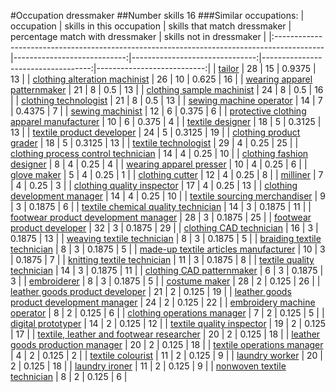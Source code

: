 #Occupation dressmaker
##Number skills 16
###Similar occupations:
| occupation                                                                                |   skills in this occupation |   skills that match dressmaker |   percentage match with dressmaker |   skills not in dressmaker |
|:------------------------------------------------------------------------------------------|----------------------------:|-------------------------------:|-----------------------------------:|---------------------------:|
| [tailor](tailor.md)                                                                       |                          28 |                             15 |                             0.9375 |                         13 |
| [clothing alteration machinist](clothing_alteration_machinist.md)                         |                          26 |                             10 |                             0.625  |                         16 |
| [wearing apparel patternmaker](wearing_apparel_patternmaker.md)                           |                          21 |                              8 |                             0.5    |                         13 |
| [clothing sample machinist](clothing_sample_machinist.md)                                 |                          24 |                              8 |                             0.5    |                         16 |
| [clothing technologist](clothing_technologist.md)                                         |                          21 |                              8 |                             0.5    |                         13 |
| [sewing machine operator](sewing_machine_operator.md)                                     |                          14 |                              7 |                             0.4375 |                          7 |
| [sewing machinist](sewing_machinist.md)                                                   |                          12 |                              6 |                             0.375  |                          6 |
| [protective clothing apparel manufacturer](protective_clothing_apparel_manufacturer.md)   |                          10 |                              6 |                             0.375  |                          4 |
| [textile designer](textile_designer.md)                                                   |                          18 |                              5 |                             0.3125 |                         13 |
| [textile product developer](textile_product_developer.md)                                 |                          24 |                              5 |                             0.3125 |                         19 |
| [clothing product grader](clothing_product_grader.md)                                     |                          18 |                              5 |                             0.3125 |                         13 |
| [textile technologist](textile_technologist.md)                                           |                          29 |                              4 |                             0.25   |                         25 |
| [clothing process control technician](clothing_process_control_technician.md)             |                          14 |                              4 |                             0.25   |                         10 |
| [clothing fashion designer](clothing_fashion_designer.md)                                 |                           8 |                              4 |                             0.25   |                          4 |
| [wearing apparel presser](wearing_apparel_presser.md)                                     |                          10 |                              4 |                             0.25   |                          6 |
| [glove maker](glove_maker.md)                                                             |                           5 |                              4 |                             0.25   |                          1 |
| [clothing cutter](clothing_cutter.md)                                                     |                          12 |                              4 |                             0.25   |                          8 |
| [milliner](milliner.md)                                                                   |                           7 |                              4 |                             0.25   |                          3 |
| [clothing quality inspector](clothing_quality_inspector.md)                               |                          17 |                              4 |                             0.25   |                         13 |
| [clothing development manager](clothing_development_manager.md)                           |                          14 |                              4 |                             0.25   |                         10 |
| [textile sourcing merchandiser](textile_sourcing_merchandiser.md)                         |                           9 |                              3 |                             0.1875 |                          6 |
| [textile chemical quality technician](textile_chemical_quality_technician.md)             |                          14 |                              3 |                             0.1875 |                         11 |
| [footwear product development manager](footwear_product_development_manager.md)           |                          28 |                              3 |                             0.1875 |                         25 |
| [footwear product developer](footwear_product_developer.md)                               |                          32 |                              3 |                             0.1875 |                         29 |
| [clothing CAD technician](clothing_CAD_technician.md)                                     |                          16 |                              3 |                             0.1875 |                         13 |
| [weaving textile technician](weaving_textile_technician.md)                               |                           8 |                              3 |                             0.1875 |                          5 |
| [braiding textile technician](braiding_textile_technician.md)                             |                           8 |                              3 |                             0.1875 |                          5 |
| [made-up textile articles manufacturer](made-up_textile_articles_manufacturer.md)         |                          10 |                              3 |                             0.1875 |                          7 |
| [knitting textile technician](knitting_textile_technician.md)                             |                          11 |                              3 |                             0.1875 |                          8 |
| [textile quality technician](textile_quality_technician.md)                               |                          14 |                              3 |                             0.1875 |                         11 |
| [clothing CAD patternmaker](clothing_CAD_patternmaker.md)                                 |                           6 |                              3 |                             0.1875 |                          3 |
| [embroiderer](embroiderer.md)                                                             |                           8 |                              3 |                             0.1875 |                          5 |
| [costume maker](costume_maker.md)                                                         |                          28 |                              2 |                             0.125  |                         26 |
| [leather goods product developer](leather_goods_product_developer.md)                     |                          21 |                              2 |                             0.125  |                         19 |
| [leather goods product development manager](leather_goods_product_development_manager.md) |                          24 |                              2 |                             0.125  |                         22 |
| [embroidery machine operator](embroidery_machine_operator.md)                             |                           8 |                              2 |                             0.125  |                          6 |
| [clothing operations manager](clothing_operations_manager.md)                             |                           7 |                              2 |                             0.125  |                          5 |
| [digital prototyper](digital_prototyper.md)                                               |                          14 |                              2 |                             0.125  |                         12 |
| [textile quality inspector](textile_quality_inspector.md)                                 |                          19 |                              2 |                             0.125  |                         17 |
| [textile, leather and footwear researcher](textile,_leather_and_footwear_researcher.md)   |                          20 |                              2 |                             0.125  |                         18 |
| [leather goods production manager](leather_goods_production_manager.md)                   |                          20 |                              2 |                             0.125  |                         18 |
| [textile operations manager](textile_operations_manager.md)                               |                           4 |                              2 |                             0.125  |                          2 |
| [textile colourist](textile_colourist.md)                                                 |                          11 |                              2 |                             0.125  |                          9 |
| [laundry worker](laundry_worker.md)                                                       |                          20 |                              2 |                             0.125  |                         18 |
| [laundry ironer](laundry_ironer.md)                                                       |                          11 |                              2 |                             0.125  |                          9 |
| [nonwoven  textile technician](nonwoven__textile_technician.md)                           |                           8 |                              2 |                             0.125  |                          6 |
